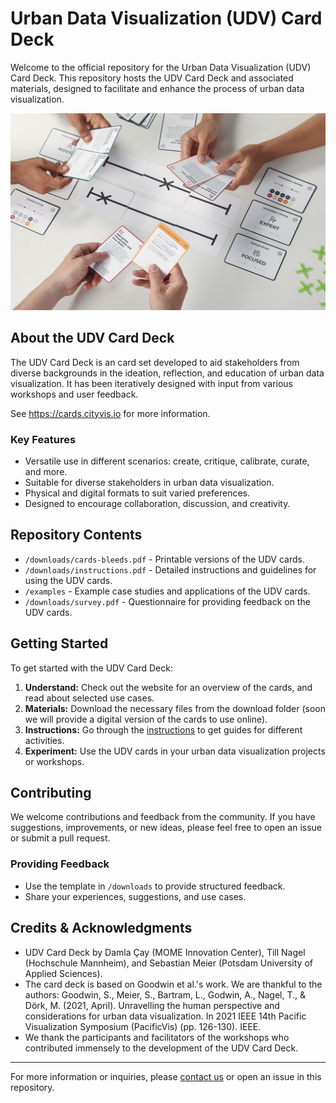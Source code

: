 # Urban Data Visualization (UDV) Card Deck

Welcome to the official repository for the Urban Data Visualization (UDV) Card Deck. This repository hosts the UDV Card Deck and associated materials, designed to facilitate and enhance the process of urban data visualization.

![UDV Card Deck used in a collaborative workshop.](https://github.com/damlacay/udv/blob/main/images/udvcards-in-workshop.jpg?raw=true)

## About the UDV Card Deck

The UDV Card Deck is an card set developed to aid stakeholders from diverse backgrounds in the ideation, reflection, and education of urban data visualization. It has been iteratively designed with input from various workshops and user feedback.

See https://cards.cityvis.io for more information.

### Key Features

- Versatile use in different scenarios: create, critique, calibrate, curate, and more.
- Suitable for diverse stakeholders in urban data visualization.
- Physical and digital formats to suit varied preferences.
- Designed to encourage collaboration, discussion, and creativity.

## Repository Contents

- `/downloads/cards-bleeds.pdf` - Printable versions of the UDV cards.
- `/downloads/instructions.pdf` - Detailed instructions and guidelines for using the UDV cards.
- `/examples` - Example case studies and applications of the UDV cards.
- `/downloads/survey.pdf` - Questionnaire for providing feedback on the UDV cards.

## Getting Started

To get started with the UDV Card Deck:

1. **Understand:** Check out the website for an overview of the cards, and read about selected use cases.
2. **Materials:** Download the necessary files from the download folder (soon we will provide a digital version of the cards to use online).
3. **Instructions:** Go through the [instructions](https://cards.cityvis.io/#instructions) to get guides for different activities.
4. **Experiment:** Use the UDV cards in your urban data visualization projects or workshops.

## Contributing

We welcome contributions and feedback from the community. If you have suggestions, improvements, or new ideas, please feel free to open an issue or submit a pull request.

### Providing Feedback

- Use the template in `/downloads` to provide structured feedback.
- Share your experiences, suggestions, and use cases.


## Credits & Acknowledgments

- UDV Card Deck by Damla Çay (MOME Innovation Center), Till Nagel (Hochschule Mannheim), and Sebastian Meier (Potsdam University of Applied Sciences).
- The card deck is based on Goodwin et al.'s work. We are thankful to the authors: Goodwin, S., Meier, S., Bartram, L., Godwin, A., Nagel, T., & Dörk, M. (2021, April). Unravelling the human perspective and considerations for urban data visualization. In 2021 IEEE 14th Pacific Visualization Symposium (PacificVis) (pp. 126-130). IEEE.
- We thank the participants and facilitators of the workshops who contributed immensely to the development of the UDV Card Deck.

---

For more information or inquiries, please [contact us](mailto:damlacay@gmail.com) or open an issue in this repository.

